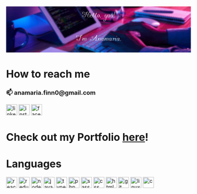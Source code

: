 ![This is an image](https://github.com/acamaras0/acamaras0/blob/main/img/banner.png)

<p>
      <h1> How to reach me</h1>
      <h3>📫 anamaria.finn0@gmail.com</h3>
      <a href="https://www.linkedin.com/in/anamaria-camarasan-179615244/">
      <img src="https://camo.githubusercontent.com/c8a9c5b414cd812ad6a97a46c29af67239ddaeae08c41724ff7d945fb4c047e5/68747470733a2f2f6564656e742e6769746875622e696f2f537570657254696e7949636f6e732f696d616765732f7376672f6c696e6b6564696e2e737667" width="30" height="30" title="linkedin"></a>
      <a href="https://www.instagram.com/anamaria.cmrs/">
      <img src="https://camo.githubusercontent.com/c9dacf0f25a1489fdbc6c0d2b41cda58b77fa210a13a886d6f99e027adfbd358/68747470733a2f2f6564656e742e6769746875622e696f2f537570657254696e7949636f6e732f696d616765732f7376672f696e7374616772616d2e737667" width="30" height="30" title="instagram"></a>
      <a href="https://www.facebook.com/anna.tellervo/">
      <img src="https://camo.githubusercontent.com/8f245234577766478eaf3ee72b0615e99bb9ef3eaa56e1c37f75692811181d5c/68747470733a2f2f6564656e742e6769746875622e696f2f537570657254696e7949636f6e732f696d616765732f7376672f66616365626f6f6b2e737667" width="30" height="30" title="facebook"></a>
</p>
<p>
      <h1>Check out my Portfolio <a href="https://acamaras0.github.io/portfolio-anamaria_camarasan/">here</a>!</h1>
      <h1> Languages </h1>
      <img src="https://upload.wikimedia.org/wikipedia/commons/thumb/a/a7/React-icon.svg/2300px-React-icon.svg.png" width="30" height="30" title="react"/>
      <img src="https://raw.githubusercontent.com/reduxjs/redux/master/logo/logo.png" width="30" height="30" title="redux">
      <img src="https://e7.pngegg.com/pngimages/301/171/png-clipart-node-js-javascript-software-developer-computer-icons-angularjs-others-miscellaneous-text-thumbnail.png" width="30" height="30" title="nodejs"/>
      <img src="https://camo.githubusercontent.com/9496882abd182958bcea4238ab44f7eb8928d7a4144c150f18f6c55ceb9b4490/68747470733a2f2f6564656e742e6769746875622e696f2f537570657254696e7949636f6e732f696d616765732f7376672f6a6176617363726970742e737667" width="30" height="30" title="javascript"/>
      <img src="https://camo.githubusercontent.com/ff660f3b34106793e1a8008592156f3127d8465adc82e103b9f2e0ce012c70ec/68747470733a2f2f6564656e742e6769746875622e696f2f537570657254696e7949636f6e732f696d616765732f7376672f747970657363726970742e737667" width="30" height="30" title="typescript"/>
      <img src="https://camo.githubusercontent.com/b71df4fcf19980b56b49c963638df23b5d1d2b9e9e487548649651f2f3e1d603/68747470733a2f2f6564656e742e6769746875622e696f2f537570657254696e7949636f6e732f696d616765732f7376672f7068702e737667" width="30" height="30" title="php"/>
      <img src="https://camo.githubusercontent.com/3a61a49321fba37513904864aee93be1873b05f2cb84b9c13a5dfbb534ac17fa/68747470733a2f2f6564656e742e6769746875622e696f2f537570657254696e7949636f6e732f696d616765732f7376672f736173732e737667" width="30" height="30" title="sass"/>
      <img src="https://w7.pngwing.com/pngs/454/464/png-transparent-css3-cascading-style-sheets-logo-html-markup-language-others-miscellaneous-blue-angle-thumbnail.png" width="30" height="30" title="css"/>
      <img src="https://camo.githubusercontent.com/72e5df59529a42423d671ba4c02bfb327d917517bfff18595c5e5dc17a5abece/68747470733a2f2f6564656e742e6769746875622e696f2f537570657254696e7949636f6e732f696d616765732f7376672f68746d6c352e737667" width="30" height="30" title="html"/>
      <img src="https://git-scm.com/images/logos/downloads/Git-Icon-1788C.png" width="30" height="30" title="git">
      <img src="https://camo.githubusercontent.com/875b2967090ac970937698e92e1bfeefdc6168b9afb428aabfe321e19d549d74/68747470733a2f2f6564656e742e6769746875622e696f2f537570657254696e7949636f6e732f696d616765732f7376672f6c696e75782e737667" width="30" height="30" title="linux">
      <img src="https://upload.wikimedia.org/wikipedia/commons/thumb/1/18/C_Programming_Language.svg/695px-C_Programming_Language.svg.png" width="30" height="30" title="c">
</p>

<!--
**acamaras0/acamaras0** is a ✨ _special_ ✨ repository because its `README.md` (this file) appears on your GitHub profile.

Here are some ideas to get you started:

- 🔭 I’m currently working on ...
- 🌱 I’m currently learning ...
- 👯 I’m looking to collaborate on ...
- 🤔 I’m looking for help with ...
- 💬 Ask me about ...
- 📫 How to reach me: ...
- 😄 Pronouns: ...
- ⚡ Fun fact: ...
-->
